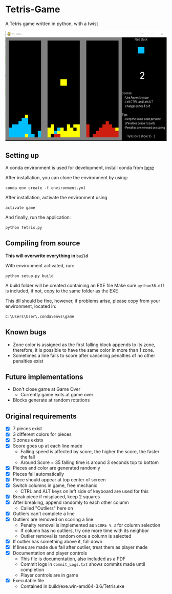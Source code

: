 # Tetris-Game
A Tetris game written in python, with a twist

![alt text](Preview.PNG "A triple Tetris!")
## Setting up

A conda environment is used for development, install conda from [here](https://docs.continuum.io/anaconda/install/windows) 

After installation, you can clone the environment by using:

`conda env create -f environment.yml`

After installation, activate the environment using

`activate game`

And finally, run the application:

`python Tetris.py`

## Compiling from source

**This will overwrite everything in `build`**

With environment activated, run:

`python setup.py build`



A build folder will be created containing an EXE file
Make sure `python36.dll` is included, if not, copy to the same folder as the EXE

This dll should be fine, however, if problems arise, please copy from your environment, located in:

`C:\Users\User\.conda\envs\game`

## Known bugs
- Zone color is assigned as the first falling block appends to its zone, therefore,
it is possible to have the same color in more than 1 zone.
- Sometimes a line fails to score after canceling penalties of no other penalties exist


## Future implementations
- Don't close game at Game Over
   - Currently game exits at game over
- Blocks generate at random rotations

## Original requirements

- [x] 7 pieces exist
- [x] 3 different colors for pieces
- [x] 3 zones exists
- [x] Score goes up at each line made
   - Falling speed is affected by score, the higher the score, the faster the fall
   - Around Score = 35 falling time is around 3 seconds top to bottom
- [x] Pieces and color are generated randomly
- [x] Pieces fall automatically
- [x] Piece should appear at top center of screen
- [x] Switch columns in game, free mechanic
   - CTRL and ALT keys on left side of keyboard are used for this
- [x] Break piece if misplaced, keep 2 squares
- [x] After breaking, append randomly to each other column
   - Called "Outliers" here on
- [x] Outliers can't complete a line
- [x] Outliers are removed on scoring a line
   - Penalty removal is implemented as `SCORE % 3` for column selection
   - If column has no outliers, try one more time with its neighbor
   - Outlier removal is random once a column is selected
- [x] If outlier has something above it, fall down
- [x] If lines are made due fall after outlier, treat them as player made
- [x] Documentation and player controls
   - This file is documentation, also included as a PDF
   - Commit logs in `Commit_Logs.txt` shows commits made until completion
   - Player controls are in game
- [x] Executable file
   - Contained in build/exe.win-amd64-3.6/Tetris.exe
